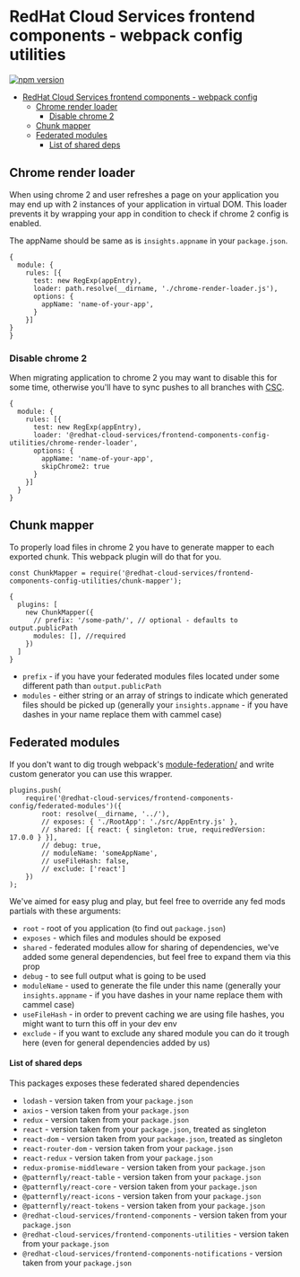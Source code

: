 # RedHat Cloud Services frontend components - webpack config utilities

[![npm version](https://badge.fury.io/js/%40redhat-cloud-services%2Ffrontend-components-config-utilities.svg)](https://badge.fury.io/js/%40redhat-cloud-services%2Ffrontend-components-config-utilities)

- [RedHat Cloud Services frontend components - webpack config](#redhat-cloud-services-frontend-components---webpack-config-utilities)
  - [Chrome render loader](#chrome-render-loaded)
    - [Disable chrome 2](#disable-chrome-2)
  - [Chunk mapper](#chunk-mapper)
  - [Federated modules](#federated-modules)
    - [List of shared deps](#list-of-shared-deps)

## Chrome render loader

When using chrome 2 and user refreshes a page on your application you may end up with 2 instances of your application in virtual DOM. This loader prevents it by wrapping your app in condition to check if chrome 2 config is enabled.

The appName should be same as is `insights.appname` in your `package.json`.

```JS
{
  module: {
    rules: [{
      test: new RegExp(appEntry),
      loader: path.resolve(__dirname, './chrome-render-loader.js'),
      options: {
        appName: 'name-of-your-app',
      }
    }]
}
}
```

### Disable chrome 2

When migrating application to chrome 2 you may want to disable this for some time, otherwise you'll have to sync pushes to all branches with [CSC](https://github.com/RedHatInsights/cloud-services-config).

```JS
{
  module: {
    rules: [{
      test: new RegExp(appEntry),
      loader: '@redhat-cloud-services/frontend-components-config-utilities/chrome-render-loader',
      options: {
        appName: 'name-of-your-app',
        skipChrome2: true
      }
    }]
  }
}
```

## Chunk mapper

To properly load files in chrome 2 you have to generate mapper to each exported chunk. This webpack plugin will do that for you.

```JS
const ChunkMapper = require('@redhat-cloud-services/frontend-components-config-utilities/chunk-mapper');

{
  plugins: [
    new ChunkMapper({
      // prefix: '/some-path/', // optional - defaults to output.publicPath
      modules: [], //required
    })
  ]
}
```

* `prefix` - if you have your federated modules files located under some different path than `output.publicPath`
* `modules` - either string or an array of strings to indicate which generated files should be picked up (generally your `insights.appname` - if you have dashes in your name replace them with cammel case)

## Federated modules
If you don't want to dig trough  webpack's [module-federation/](https://webpack.js.org/concepts/module-federation/) and write custom generator you can use this wrapper.

```JS
plugins.push(
    require('@redhat-cloud-services/frontend-components-config/federated-modules')({
        root: resolve(__dirname, '../'),
        // exposes: { './RootApp': './src/AppEntry.js' },
        // shared: [{ react: { singleton: true, requiredVersion: 17.0.0 } }],
        // debug: true,
        // moduleName: 'someAppName',
        // useFileHash: false,
        // exclude: ['react']
    })
);
```

We've aimed for easy plug and play, but feel free to override any fed mods partials with these arguments:

* `root` - root of you application (to find out `package.json`)
* `exposes` - which files and modules should be exposed
* `shared` - federated modules allow for sharing of dependencies, we've added some general dependencies, but feel free to expand them via this prop
* `debug` - to see full output what is going to be used
* `moduleName` - used to generate the file under this name (generally your `insights.appname` - if you have dashes in your name replace them with cammel case)
* `useFileHash` - in order to prevent caching we are using file hashes, you might want to turn this off in your dev env
* `exclude` - if you want to exclude any shared module you can do it trough here (even for general dependencies added by us)

#### List of shared deps

This packages exposes these federated shared dependencies
* `lodash` - version taken from your `package.json`
* `axios` - version taken from your `package.json`
* `redux` - version taken from your `package.json`
* `react` - version taken from your `package.json`, treated as singleton
* `react-dom` - version taken from your `package.json`, treated as singleton
* `react-router-dom` - version taken from your `package.json`
* `react-redux` - version taken from your `package.json`
* `redux-promise-middleware` - version taken from your `package.json`
* `@patternfly/react-table` - version taken from your `package.json`
* `@patternfly/react-core` - version taken from your `package.json`
* `@patternfly/react-icons` - version taken from your `package.json`
* `@patternfly/react-tokens` - version taken from your `package.json`
* `@redhat-cloud-services/frontend-components` - version taken from your `package.json`
* `@redhat-cloud-services/frontend-components-utilities` - version taken from your `package.json`
* `@redhat-cloud-services/frontend-components-notifications` - version taken from your `package.json`
